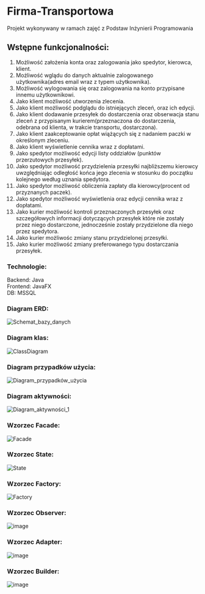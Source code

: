 # Firma-Transportowa
Projekt wykonywany w ramach zajęć z Podstaw Inżynierii Programowania

## Wstępne funkcjonalności: 
1.  Możliwość założenia konta oraz zalogowania jako spedytor, kierowca, klient.
2.  Możliwość wglądu do danych aktualnie zalogowanego użytkownika(adres email wraz z typem użytkownika).
3.  Możliwość wylogowania się oraz zalogowania na konto przypisane innemu użytkownikowi.
4.  Jako klient możliwość utworzenia zlecenia.
5.  Jako klient możliwość podglądu do istniejących zleceń, oraz ich edycji.
6.  Jako klient dodawanie przesyłek do dostarczenia oraz obserwacja stanu zleceń z przypisanym kurierem(przeznaczona do dostarczenia, odebrana od klienta, w trakcie transportu, dostarczona).
7.  Jako klient zaakceptowanie opłat wiążących się z nadaniem paczki w określonym zleceniu.
8.  Jako klient wyświetlenie cennika wraz z dopłatami.
9.  Jako spedytor możliwość edycji listy oddziałów (punktów przerzutowych przesyłek).
10. Jako spedytor możliwość przydzielenia przesyłki najbliższemu kierowcy uwzględniając odległość końca jego zlecenia w stosunku do początku kolejnego według uznania spedytora.
11. Jako spedytor możliwość obliczenia zapłaty dla kierowcy(procent od przyznanych paczek).
12. Jako spedytor możliwość wyświetlenia oraz edycji cennika wraz z dopłatami.
13. Jako kurier możliwość kontroli przeznaczonych przesyłek oraz szczegółowych informacji dotyczących przesyłek które nie zostały przez niego dostarczone, jednocześnie zostały przydzielone dla niego przez spedytora.
14. Jako kurier możliwośc zmiany stanu przydzielonej przesyłki.
15. Jako kurier możliwość zmiany preferowanego typu dostarczania przesyłek.

### Technologie:
Backend: Java<br/>
Frontend: JavaFX<br/>
DB: MSSQL

### Diagram ERD:
![Schemat_bazy_danych](https://user-images.githubusercontent.com/63128063/105821108-c3e43200-5fba-11eb-9196-fcdea7e5dfce.png)
### Diagram klas:
![ClassDiagram](https://user-images.githubusercontent.com/48603149/100749380-e277e380-33e4-11eb-9529-e77e3840c400.PNG)
### Diagram przypadków użycia:
![Diagram_przypadków_użycia](https://user-images.githubusercontent.com/48603149/100759532-004b4580-33f1-11eb-838c-5ce47d2cf8df.jpg)
### Diagram aktywności:
![Diagram_aktywności_1](https://user-images.githubusercontent.com/48603149/100757663-f0326680-33ee-11eb-9a80-70da7bbcd7c5.jpg)
### Wzorzec Facade:
![Facade](https://user-images.githubusercontent.com/63128063/105822957-e4ad8700-5fbc-11eb-852c-46652d8322ac.png)
### Wzorzec State:
![State](https://user-images.githubusercontent.com/63128063/105821647-600e3900-5fbb-11eb-9e76-ff5506af7a55.png)
### Wzorzec Factory:
![Factory](https://user-images.githubusercontent.com/63128063/105822201-14a85a80-5fbc-11eb-9be5-7f9483eebf08.png)
### Wzorzec Observer:
![image](https://user-images.githubusercontent.com/63128063/105822608-91d3cf80-5fbc-11eb-8ec5-4d3a55c82ff9.png)
### Wzorzec Adapter:
![image](https://user-images.githubusercontent.com/63128063/105830769-31e22680-5fc6-11eb-9aca-5fb5bd51b06a.png)
### Wzorzec Builder:
![image](https://user-images.githubusercontent.com/48603149/105844586-be4a1480-5fd9-11eb-807c-d2e36263efd8.png)

